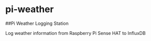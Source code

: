 # pi-weather
##Pi Weather Logging Station

Log weather information from Raspberry Pi Sense HAT to InfluxDB
